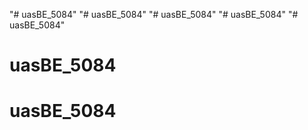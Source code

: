 "# uasBE_5084" 
"# uasBE_5084" 
"# uasBE_5084" 
"# uasBE_5084" 
"# uasBE_5084" 
# uasBE_5084
# uasBE_5084

